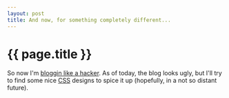 ```yaml
---
layout: post
title: And now, for something completely different...
---
```


{{ page.title }}
================

So now I'm [bloggin like a hacker][b]. As of today, the blog looks ugly, but I'll try to find some 
nice [CSS][c] designs to spice it up (hopefully, in a not so distant future).

[b]: http://tom.preston-werner.com/2008/11/17/blogging-like-a-hacker.html
[c]: http://www.csszengarden.com/
